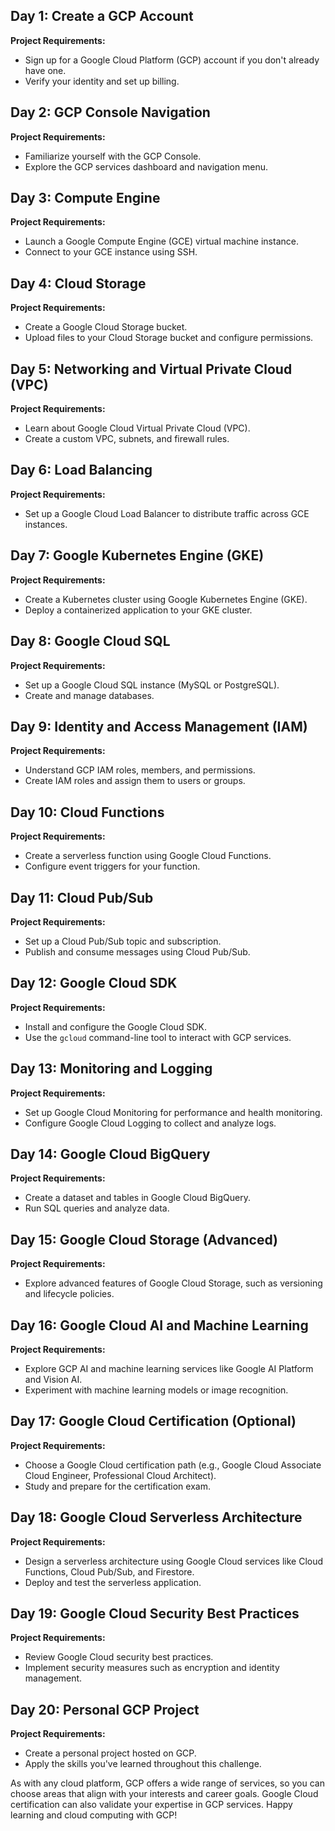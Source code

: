 ## Day 1: Create a GCP Account

**Project Requirements:**
- Sign up for a Google Cloud Platform (GCP) account if you don't already have one.
- Verify your identity and set up billing.

## Day 2: GCP Console Navigation

**Project Requirements:**
- Familiarize yourself with the GCP Console.
- Explore the GCP services dashboard and navigation menu.

## Day 3: Compute Engine

**Project Requirements:**
- Launch a Google Compute Engine (GCE) virtual machine instance.
- Connect to your GCE instance using SSH.

## Day 4: Cloud Storage

**Project Requirements:**
- Create a Google Cloud Storage bucket.
- Upload files to your Cloud Storage bucket and configure permissions.

## Day 5: Networking and Virtual Private Cloud (VPC)

**Project Requirements:**
- Learn about Google Cloud Virtual Private Cloud (VPC).
- Create a custom VPC, subnets, and firewall rules.

## Day 6: Load Balancing

**Project Requirements:**
- Set up a Google Cloud Load Balancer to distribute traffic across GCE instances.

## Day 7: Google Kubernetes Engine (GKE)

**Project Requirements:**
- Create a Kubernetes cluster using Google Kubernetes Engine (GKE).
- Deploy a containerized application to your GKE cluster.

## Day 8: Google Cloud SQL

**Project Requirements:**
- Set up a Google Cloud SQL instance (MySQL or PostgreSQL).
- Create and manage databases.

## Day 9: Identity and Access Management (IAM)

**Project Requirements:**
- Understand GCP IAM roles, members, and permissions.
- Create IAM roles and assign them to users or groups.

## Day 10: Cloud Functions

**Project Requirements:**
- Create a serverless function using Google Cloud Functions.
- Configure event triggers for your function.

## Day 11: Cloud Pub/Sub

**Project Requirements:**
- Set up a Cloud Pub/Sub topic and subscription.
- Publish and consume messages using Cloud Pub/Sub.

## Day 12: Google Cloud SDK

**Project Requirements:**
- Install and configure the Google Cloud SDK.
- Use the `gcloud` command-line tool to interact with GCP services.

## Day 13: Monitoring and Logging

**Project Requirements:**
- Set up Google Cloud Monitoring for performance and health monitoring.
- Configure Google Cloud Logging to collect and analyze logs.

## Day 14: Google Cloud BigQuery

**Project Requirements:**
- Create a dataset and tables in Google Cloud BigQuery.
- Run SQL queries and analyze data.

## Day 15: Google Cloud Storage (Advanced)

**Project Requirements:**
- Explore advanced features of Google Cloud Storage, such as versioning and lifecycle policies.

## Day 16: Google Cloud AI and Machine Learning

**Project Requirements:**
- Explore GCP AI and machine learning services like Google AI Platform and Vision AI.
- Experiment with machine learning models or image recognition.

## Day 17: Google Cloud Certification (Optional)

**Project Requirements:**
- Choose a Google Cloud certification path (e.g., Google Cloud Associate Cloud Engineer, Professional Cloud Architect).
- Study and prepare for the certification exam.

## Day 18: Google Cloud Serverless Architecture

**Project Requirements:**
- Design a serverless architecture using Google Cloud services like Cloud Functions, Cloud Pub/Sub, and Firestore.
- Deploy and test the serverless application.

## Day 19: Google Cloud Security Best Practices

**Project Requirements:**
- Review Google Cloud security best practices.
- Implement security measures such as encryption and identity management.

## Day 20: Personal GCP Project

**Project Requirements:**
- Create a personal project hosted on GCP.
- Apply the skills you've learned throughout this challenge.

As with any cloud platform, GCP offers a wide range of services, so you can choose areas that align with your interests and career goals. Google Cloud certification can also validate your expertise in GCP services. Happy learning and cloud computing with GCP!
